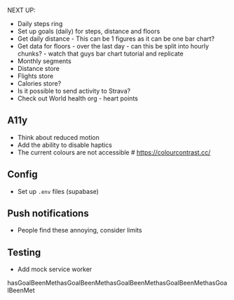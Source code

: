 NEXT UP:

- Daily steps ring
- Set up goals (daily) for steps, distance and floors
- Get daily distance - This can be 1 figures as it can be one bar chart?
- Get data for floors - over the last day - can this be split into hourly chunks? - watch that guys bar chart tutorial and replicate
- Monthly segments
- Distance store
- Flights store
- Calories store?
- Is it possible to send activity to Strava?
- Check out World health org - heart points

## A11y

- Think about reduced motion
- Add the ability to disable haptics
- The current colours are not accessible # https://colourcontrast.cc/

## Config

- Set up `.env` files (supabase)

## Push notifications

- People find these annoying, consider limits

## Testing

- Add mock service worker

hasGoalBeenMethasGoalBeenMethasGoalBeenMethasGoalBeenMethasGoalBeenMet
